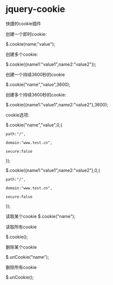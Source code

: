 jquery-cookie
=============

快捷的cookie插件
  

创建一个即时cookie:
  
$.cookie(name,"value");
 

创建多个cookie:
  
$.cookie({name1:"value1",name2:"value2"});
  

  
创建一个持续3600秒的cookie
  
$.cookie("name","value",3600);
  

  
创建多个持续3600秒的cookie:
  
$.cookie({name1:"value1",name2:"value2"},3600);
  

  
cookie选项:
  
$.cookie("name","value",0,{
  
    path:"/",
  
    domain:"www.test.cn",
  
    secure:false
  
});
  

  
$.cookie({name1:"value1",name2:"value2"},0,{
  
    path:"/",
  
    domain:"www.test.cn",
  
    secure:false
  
});
  

  
读取某个cookie
     $.cookie("name");
  

  
读取所有cookie
  
$.cookie();
  

  
删除某个cookie
  
$.unCookie("name");
  

  
删除所有cookie
  
$.unCookie();
